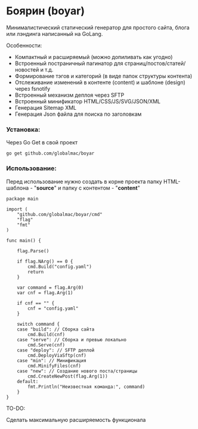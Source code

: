 # Боярин (boyar)

Минималистический статический генератор для простого сайта, блога или лэндинга написанный на GoLang.

Особенности:

- Компактный и расширяемый (можно допиливать как угодно)
- Встроенный постраничный пагинатор для страниц/постов/статей/новостей и т.д.
- Формирование тэгов и категорий (в виде папок структуры контента)
- Отслеживание изменений в контенте (content) и шаблоне (design) через fsnotify
- Встроенный механизм деплоя через SFTP
- Встроенный минификатор HTML/CSS/JS/SVG/JSON/XML
- Генерация Sitemap XML
- Генерация Json файла для поиска по заголовкам

### Установка:

Через Go Get в свой проект

```
go get github.com/globalmac/boyar
```

### Использование:

Перед использование нужно создать в корне проекта папку HTML-шаблона - "**source**" и папку с контентом - "**content**"

```
package main

import (
	"github.com/globalmac/boyar/cmd"
	"flag"
	"fmt"
)

func main() {

	flag.Parse()

	if flag.NArg() == 0 {
		cmd.Build("config.yaml")
		return
	}

	var command = flag.Arg(0)
	var cnf = flag.Arg(1)

	if cnf == "" {
		cnf = "config.yaml"
	}

	switch command {
	case "build": // Сборка сайта
		cmd.Build(cnf)
	case "serve": // Сборка и превью локально
		cmd.Serve(cnf)
	case "deploy": // SFTP деплой
		cmd.DeployViaSftp(cnf)
	case "min": // Минификация
		cmd.MinifyFiles(cnf)
	case "new": // Создание нового поста/страницы
		cmd.CreateNewPost(flag.Arg(1))
	default:
		fmt.Println("Неизвестная команда:", command)
	}
}

```

TO-DO:

Сделать максимальную расширяемость функционала